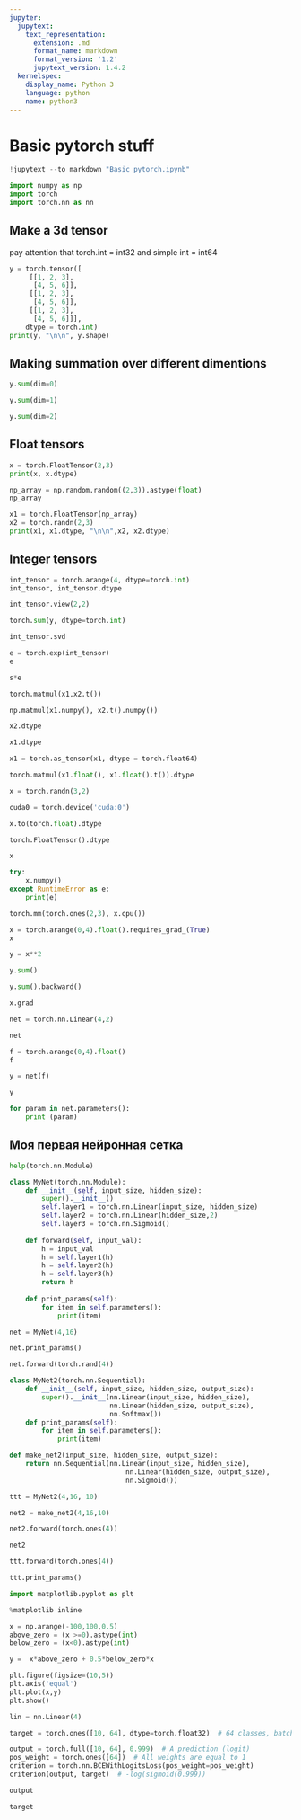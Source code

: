 ```yaml
---
jupyter:
  jupytext:
    text_representation:
      extension: .md
      format_name: markdown
      format_version: '1.2'
      jupytext_version: 1.4.2
  kernelspec:
    display_name: Python 3
    language: python
    name: python3
---
```


# Basic pytorch stuff

```python
!jupytext --to markdown "Basic pytorch.ipynb"
```

```python
import numpy as np
import torch
import torch.nn as nn
```

## Make a 3d tensor 
pay attention that torch.int = int32 and simple int = int64

```python
y = torch.tensor([
     [[1, 2, 3],
      [4, 5, 6]],
     [[1, 2, 3],
      [4, 5, 6]],
     [[1, 2, 3],
      [4, 5, 6]]], 
    dtype = torch.int)
print(y, "\n\n", y.shape)
```

## Making summation over different dimentions 

```python
y.sum(dim=0)
```

```python
y.sum(dim=1)
```

```python
y.sum(dim=2)
```

## Float tensors

```python
x = torch.FloatTensor(2,3)
print(x, x.dtype)
```

```python
np_array = np.random.random((2,3)).astype(float)
np_array
```

```python
x1 = torch.FloatTensor(np_array)
x2 = torch.randn(2,3)
print(x1, x1.dtype, "\n\n",x2, x2.dtype)
```

## Integer tensors

```python
int_tensor = torch.arange(4, dtype=torch.int)
int_tensor, int_tensor.dtype
```

```python
int_tensor.view(2,2)
```

```python
torch.sum(y, dtype=torch.int)
```

```python
int_tensor.svd
```

```python
e = torch.exp(int_tensor)
e
```

```python
s*e
```

```python
torch.matmul(x1,x2.t())
```

```python
np.matmul(x1.numpy(), x2.t().numpy())
```

```python
x2.dtype
```

```python
x1.dtype
```

```python
x1 = torch.as_tensor(x1, dtype = torch.float64)
```

```python
torch.matmul(x1.float(), x1.float().t()).dtype
```

```python
x = torch.randn(3,2)
```

```python
cuda0 = torch.device('cuda:0')
```

```python
x.to(torch.float).dtype
```

```python
torch.FloatTensor().dtype
```

```python
x
```

```python
try:
    x.numpy()
except RuntimeError as e:
    print(e)
```

```python
torch.mm(torch.ones(2,3), x.cpu())
```

```python
x = torch.arange(0,4).float().requires_grad_(True)
x
```

```python
y = x**2
```

```python
y.sum()
```

```python
y.sum().backward()
```

```python
x.grad
```

```python
net = torch.nn.Linear(4,2)
```

```python
net
```

```python
f = torch.arange(0,4).float()
f
```

```python
y = net(f)
```

```python
y
```

```python
for param in net.parameters():
    print (param)
```

##  Моя первая нейронная сетка

```python
help(torch.nn.Module)
```

```python
class MyNet(torch.nn.Module):
    def __init__(self, input_size, hidden_size):
        super().__init__()
        self.layer1 = torch.nn.Linear(input_size, hidden_size)
        self.layer2 = torch.nn.Linear(hidden_size,2)
        self.layer3 = torch.nn.Sigmoid()
        
    def forward(self, input_val):
        h = input_val
        h = self.layer1(h)
        h = self.layer2(h)
        h = self.layer3(h)
        return h
    
    def print_params(self):
        for item in self.parameters():
            print(item)
```

```python
net = MyNet(4,16)
```

```python
net.print_params()
```

```python
net.forward(torch.rand(4))
```

```python
class MyNet2(torch.nn.Sequential):
    def __init__(self, input_size, hidden_size, output_size):
        super().__init__(nn.Linear(input_size, hidden_size), 
                         nn.Linear(hidden_size, output_size), 
                         nn.Softmax())
    def print_params(self):
        for item in self.parameters():
            print(item)
```

```python
def make_net2(input_size, hidden_size, output_size):
    return nn.Sequential(nn.Linear(input_size, hidden_size), 
                             nn.Linear(hidden_size, output_size), 
                             nn.Sigmoid())
```

```python
ttt = MyNet2(4,16, 10)
```

```python
net2 = make_net2(4,16,10)
```

```python
net2.forward(torch.ones(4))
```

```python
net2
```

```python
ttt.forward(torch.ones(4))
```

```python
ttt.print_params()
```

```python
import matplotlib.pyplot as plt
```

```python
%matplotlib inline
```

```python
x = np.arange(-100,100,0.5)
above_zero = (x >=0).astype(int)
below_zero = (x<0).astype(int)
```

```python
y =  x*above_zero + 0.5*below_zero*x
```

```python
plt.figure(figsize=(10,5))
plt.axis('equal')
plt.plot(x,y)
plt.show()
```

```python
lin = nn.Linear(4)
```

```python
target = torch.ones([10, 64], dtype=torch.float32)  # 64 classes, batch size = 10
```

```python
output = torch.full([10, 64], 0.999)  # A prediction (logit)
pos_weight = torch.ones([64])  # All weights are equal to 1
criterion = torch.nn.BCEWithLogitsLoss(pos_weight=pos_weight)
criterion(output, target)  # -log(sigmoid(0.999))
```

```python
output
```

```python
target
```

```python

```
